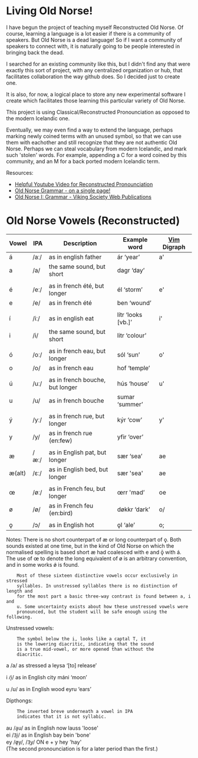 Living Old Norse!
================

I have begun the project of teaching myself Reconstructed Old Norse. Of course,
learning a language is a lot easier if there is a community of speakers. But
Old Norse is a dead language! So if I want a community of speakers to connect
with, it is naturally going to be people interested in bringing back the dead.

I searched for an existing community like this, but I didn't find any that were
exactly this sort of project, with any centralized organization or hub, that
facilitates collaboration the way github does. So I decided just to create one.

It is also, for now, a logical place to store any new experimental software I
create which facilitates those learning this particular variety of Old Norse.

This project is using Classical/Reconstructed Pronounciation as opposed to
the modern Icelandic one.

Eventually, we may even find a way to extend the language, perhaps marking
newly coined terms with an unused symbol, so that we can use them with
eachother and still recognize that they are not authentic Old Norse. Perhaps we
can steal vocabulary from modern Icelandic, and mark such 'stolen' words.  For
example, appending a C for a word coined by this community, and an M for a
back ported modern Icelandic term.


Resources:  
 * [Helpful Youtube Video for Reconstructed Pronounciation](http://www.youtube.com/watch?v=JICgNRzENoQ)
 * [Old Norse Grammar - on a single page!](http://oldnorsenews.org/2008/08/old-norse-grammar-on-a-single-page/)
 * [Old Norse I: Grammar - Viking Society Web Publications](http://www.vsnrweb-publications.org.uk/NION-1.pdf)


Old Norse Vowels (Reconstructed)
===============================

Vowel | IPA  | Description                     | Example word       |  [Vim](http://www.vim.org) Digraph 
----- | ---- | ------------------------------- | ------------------ | ----------------------------------
á     | /aː/ |  as in english father           | ár ‘year’          |            a'
a     | /a/  |  the same sound, but short      | dagr ‘day’         |             
      |      |                                 |                    | 
é     | /eː/ |  as in french été, but longer   | él ‘storm’         |            e'
e     | /e/  |  as in french été               | ben ‘wound’        |      
      |      |                                 |                    | 
í     | /iː/ |  as in english eat              | lítr ‘looks [vb.]’ |            i'
i     | /i/  |  the same sound, but short      | litr ‘colour’      |
      |      |                                 |                    | 
ó     | /oː/ |  as in french eau, but longer   | sól ‘sun’          |            o'
o     | /o/  |  as in french eau               | hof ‘temple’       |   
      |      |                                 |                    | 
ú     | /uː/ |  as in french bouche, but longer| hús ‘house’        |            u' 
u     | /u/  |  as in french bouche            | sumar ‘summer’     |       
      |      |                                 |                    | 
ý     | /yː/ |  as in french rue, but longer   | kýr ‘cow’          |            y'
y     | /y/  |  as in french rue (en:few)      | yfir ‘over’        |      
      |      |                                 |                    | 
æ     | /æː/ |  as in English pat, but longer  | sær ‘sea’          |            ae 
æ(alt)| /ɛː/ |  as in English bed, but longer  | sær 'sea'          |            ae
      |      |                                 |                    | 
œ     | /øː/ |  as in French feu, but longer   | œrr 'mad’          |            oe 
ø     | /ø/  |  as in French feu (en:bird)     | døkkr ‘dark’       |            o/
      |      |                                 |                    | 
ǫ     | /ɔ/  |  as in English hot              |  ǫl ‘ale’          |            o;


Notes:
        There is no short counterpart of æ or long counterpart of ǫ. Both
        sounds existed at one time, but in the kind of Old Norse on which the
        normalised spelling is based short æ had coalesced with e and ǭ with
        á. The use of œ to denote the long equivalent of ø is an arbitrary
        convention, and in some works ǿ is found.


        Most of these sixteen distinctive vowels occur exclusively in stressed
        syllables. In unstressed syllables there is no distinction of length and
        for the most part a basic three-way contrast is found between a, i and
        u. Some uncertainty exists about how these unstressed vowels were
        pronounced, but the student will be safe enough using the following.

Unstressed vowels:

        The symbol below the i, looks like a captal T, it
        is the lowering diacritic, indicating that the sound
        is a true mid-vowel, or more opened than without the 
        diacritic.

a /a/  as stressed a          leysa ‘[to] release’

i /̞i/  as in English city     máni ‘moon’

u /ʊ/  as in English wood     eyru ‘ears’


Dipthongs:

        The inverted breve underneath a vowel in IPA
        indicates that it is not syllabic.

au  /a̯u/                as in English now       lauss 'loose'  
ei  /3̯i/                as in English bay       bein  'bone'  
ey  /ø̯y/, /3̯y/          ON e + y                hey   'hay'  
    (The second pronounciation is for a later period than the first.)



